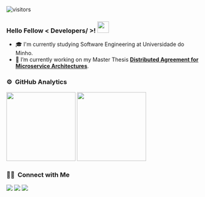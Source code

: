 ![visitors](https://visitor-badge.glitch.me/badge?page_id=joaop21)

### Hello Fellow < Developers/ >! <img src = "https://raw.githubusercontent.com/MartinHeinz/MartinHeinz/master/wave.gif" width = 30px> </h1>

<!--
**joaop21/joaop21** is a ✨ _special_ ✨ repository because its `README.md` (this file) appears on your GitHub profile.

- 🔭 I’m currently working on ...
- 🌱 I’m currently learning ...
- 👯 I’m looking to collaborate on ...
- 🤔 I’m looking for help with ...
- 💬 Ask me about ...
- 📫 How to reach me: ...
- 😄 Pronouns: ...
- ⚡ Fun fact: ...
-->

- 🎓 I'm currently studying Software Engineering at Universidade do Minho.
- 🔭 I’m currently working on my Master Thesis **[Distributed Agreement for Microservice Architectures](https://github.com/joaop21/SpringRaft)**.


### ⚙️ &nbsp;GitHub Analytics

<p align="left">
  <img height="180em" src="https://github-readme-stats.vercel.app/api?username=joaop21&count_private=true&include_all_commits=true&show_icons=true&locale=en&layout=compact&theme=tokyonight"/>
  <img height="180em" src="https://github-readme-stats.vercel.app/api/top-langs/?username=joaop21&layout=compact&theme=tokyonight"/>
</p>

### 🤝🏻 &nbsp;Connect with Me

<p align="left">
  <a href="mailto:jpsilva9898@gmail.com"><img src="https://img.shields.io/badge/-jpsilva9898@gmail.com-D14836?style=flat&logo=Gmail&logoColor=white"/></a>
  <a href="https://www.linkedin.com/in/jo%C3%A3opedro-silva/"><img src="https://img.shields.io/badge/-João Silva-0077B5?style=flat&logo=Linkedin&logoColor=white"/></a>
  <a href="https://www.instagram.com/joaopedro_silva98/"><img src="https://img.shields.io/badge/-@joaopedro__silva98-E4405F?style=flat&logo=Instagram&logoColor=white"/></a>
</p>
